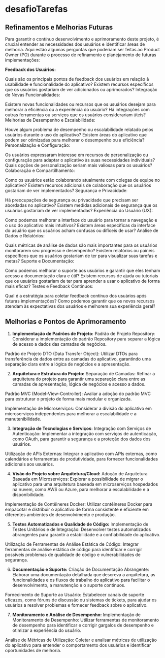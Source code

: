 # desafioTarefas

## Refinamentos e Melhorias Futuras
Para garantir o contínuo desenvolvimento e aprimoramento deste projeto, é crucial entender as necessidades dos usuários e identificar áreas de melhoria. Aqui estão algumas perguntas que poderiam ser feitas ao Product Owner (PO) durante o processo de refinamento e planejamento de futuras implementações:

**Feedback dos Usuários:**

Quais são os principais pontos de feedback dos usuários em relação à usabilidade e funcionalidade do aplicativo?
Existem recursos específicos que os usuários gostariam de ver adicionados ou aprimorados?
Integração de Novas Funcionalidades:

Existem novas funcionalidades ou recursos que os usuários desejam para melhorar a eficiência ou a experiência do usuário?
Há integrações com outras ferramentas ou serviços que os usuários considerariam úteis?
Melhorias de Desempenho e Escalabilidade:

Houve algum problema de desempenho ou escalabilidade relatado pelos usuários durante o uso do aplicativo?
Existem áreas do aplicativo que podem ser otimizadas para melhorar o desempenho ou a eficiência?
Personalização e Configuração:

Os usuários expressaram interesse em recursos de personalização ou configuração para adaptar o aplicativo às suas necessidades individuais?
Quais opções de personalização seriam mais valiosas para os usuários?
Colaboração e Compartilhamento:

Como os usuários estão colaborando atualmente com colegas de equipe no aplicativo?
Existem recursos adicionais de colaboração que os usuários gostariam de ver implementados?
Segurança e Privacidade:

Há preocupações de segurança ou privacidade que precisam ser abordadas no aplicativo?
Existem medidas adicionais de segurança que os usuários gostariam de ver implementadas?
Experiência do Usuário (UX):

Como podemos melhorar a interface do usuário para tornar a navegação e o uso do aplicativo mais intuitivos?
Existem áreas específicas da interface do usuário que os usuários acham confusas ou difíceis de usar?
Análise de Dados e Relatórios:

Quais métricas de análise de dados são mais importantes para os usuários monitorarem seu progresso e desempenho?
Existem relatórios ou painéis específicos que os usuários gostariam de ter para visualizar suas tarefas e metas?
Suporte e Documentação:

Como podemos melhorar o suporte aos usuários e garantir que eles tenham acesso a documentação clara e útil?
Existem recursos de ajuda ou tutoriais que os usuários gostariam de ter para aprender a usar o aplicativo de forma mais eficaz?
Testes e Feedback Contínuos:

Qual é a estratégia para coletar feedback contínuo dos usuários após futuras implementações?
Como podemos garantir que os novos recursos atendam às expectativas dos usuários e melhorem sua experiência geral?


## Melhorias e Pontos de Aprimoramento
1. **Implementação de Padrões de Projeto:**
Padrão de Projeto Repository: Considerar a implementação do padrão Repository para separar a lógica de acesso a dados das camadas de negócios.

Padrão de Projeto DTO (Data Transfer Object): Utilizar DTOs para transferência de dados entre as camadas do aplicativo, garantindo uma separação clara entre a lógica de negócios e a apresentação.

2. **Arquitetura e Estrutura do Projeto:**
Separação de Camadas: Refinar a arquitetura do projeto para garantir uma separação clara entre as camadas de apresentação, lógica de negócios e acesso a dados.

Padrão MVC (Model-View-Controller): Avaliar a adoção do padrão MVC para estruturar o projeto de forma mais modular e organizada.

Implementação de Microserviços: Considerar a divisão do aplicativo em microserviços independentes para melhorar a escalabilidade e a manutenibilidade.

3. **Integração de Tecnologias e Serviços:**
Integração com Serviços de Autenticação: Implementar a integração com serviços de autenticação, como OAuth, para garantir a segurança e a proteção dos dados dos usuários.

Utilização de APIs Externas: Integrar o aplicativo com APIs externas, como calendários e ferramentas de produtividade, para fornecer funcionalidades adicionais aos usuários.

4. **Visão do Projeto sobre Arquitetura/Cloud:**
Adoção de Arquitetura Baseada em Microserviços: Explorar a possibilidade de migrar o aplicativo para uma arquitetura baseada em microserviços hospedados na nuvem, como AWS ou Azure, para melhorar a escalabilidade e a disponibilidade.

Implementação de Contêineres Docker: Utilizar contêineres Docker para empacotar e distribuir o aplicativo de forma consistente e eficiente em diferentes ambientes de desenvolvimento e produção.

5. **Testes Automatizados e Qualidade de Código:**
Implementação de Testes Unitários e de Integração: Desenvolver testes automatizados abrangentes para garantir a estabilidade e a confiabilidade do aplicativo.

Utilização de Ferramentas de Análise Estática de Código: Integrar ferramentas de análise estática de código para identificar e corrigir possíveis problemas de qualidade de código e vulnerabilidades de segurança.

6. **Documentação e Suporte:**
Criação de Documentação Abrangente: Elaborar uma documentação detalhada que descreva a arquitetura, as funcionalidades e os fluxos de trabalho do aplicativo para facilitar o desenvolvimento, a manutenção e o suporte contínuos.

Fornecimento de Suporte ao Usuário: Estabelecer canais de suporte eficazes, como fóruns de discussão ou sistemas de tickets, para ajudar os usuários a resolver problemas e fornecer feedback sobre o aplicativo.

7. **Monitoramento e Análise de Desempenho:**
Implementação de Monitoramento de Desempenho: Utilizar ferramentas de monitoramento de desempenho para identificar e corrigir gargalos de desempenho e otimizar a experiência do usuário.

Análise de Métricas de Utilização: Coletar e analisar métricas de utilização do aplicativo para entender o comportamento dos usuários e identificar oportunidades de melhoria.
